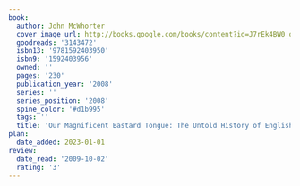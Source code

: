 ```yaml
---
book:
  author: John McWhorter
  cover_image_url: http://books.google.com/books/content?id=J7rEk4BW0_oC&printsec=frontcover&img=1&zoom=1&edge=curl&source=gbs_api
  goodreads: '3143472'
  isbn13: '9781592403950'
  isbn9: '1592403956'
  owned: ''
  pages: '230'
  publication_year: '2008'
  series: ''
  series_position: '2008'
  spine_color: '#d1b995'
  tags: ''
  title: 'Our Magnificent Bastard Tongue: The Untold History of English'
plan:
  date_added: 2023-01-01
review:
  date_read: '2009-10-02'
  rating: '3'
---
```

